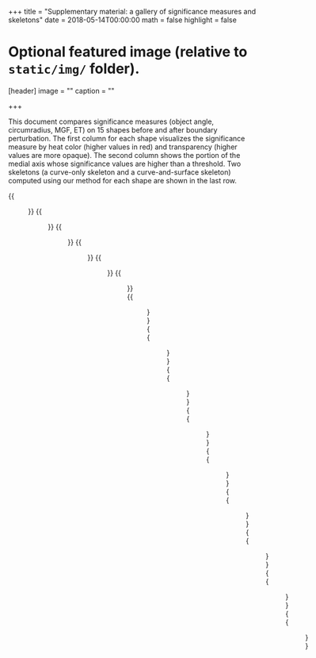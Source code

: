 +++
title = "Supplementary material: a gallery of significance measures and skeletons"
date = 2018-05-14T00:00:00
math = false
highlight = false

# Optional featured image (relative to `static/img/` folder).
[header]
image = ""
caption = ""

+++

This document compares significance measures (object angle, circumradius, MGF, ET) on 15 shapes before and after boundary perturbation. The first column for each shape visualizes the significance measure by heat color (higher values in red) and transparency (higher values are more opaque). The second column shows the portion of the medial axis whose significance values are higher than a threshold. Two skeletons (a curve-only skeleton and a curve-and-surface skeleton) computed using our method for each shape are shown in the last row.

{{<figure alt="" src="/et_sig16/sup/et_sup2-2.jpg">}}
{{<figure alt="" src="/et_sig16/sup/et_sup2-3.jpg">}}
{{<figure alt="" src="/et_sig16/sup/et_sup2-4.jpg">}}
{{<figure alt="" src="/et_sig16/sup/et_sup2-5.jpg">}}
{{<figure alt="" src="/et_sig16/sup/et_sup2-6.jpg">}}
{{<figure alt="" src="/et_sig16/sup/et_sup2-7.jpg">}}
{{<figure alt="" src="/et_sig16/sup/et_sup2-8.jpg">}}
{{<figure alt="" src="/et_sig16/sup/et_sup2-9.jpg">}}
{{<figure alt="" src="/et_sig16/sup/et_sup2-10.jpg">}}
{{<figure alt="" src="/et_sig16/sup/et_sup2-11.jpg">}}
{{<figure alt="" src="/et_sig16/sup/et_sup2-12.jpg">}}
{{<figure alt="" src="/et_sig16/sup/et_sup2-13.jpg">}}
{{<figure alt="" src="/et_sig16/sup/et_sup2-14.jpg">}}
{{<figure alt="" src="/et_sig16/sup/et_sup2-15.jpg">}}
{{<figure alt="" src="/et_sig16/sup/et_sup2-16.jpg">}}